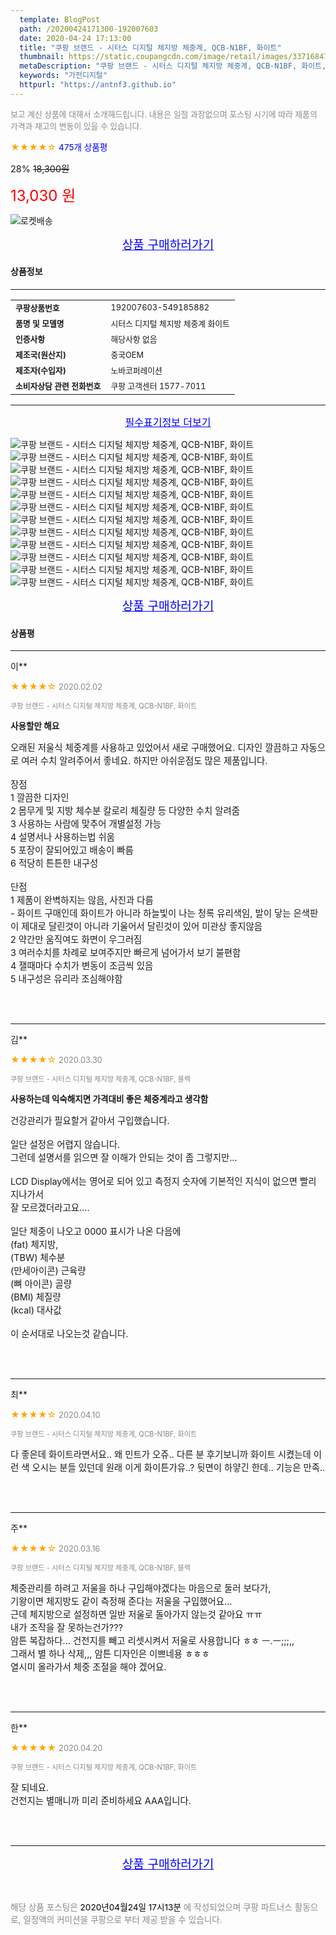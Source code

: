 ```yaml
---
  template: BlogPost
  path: /20200424171300-192007603
  date: 2020-04-24 17:13:00
  title: "쿠팡 브랜드 - 시터스 디지털 체지방 체중계, QCB-N1BF, 화이트"
  thumbnail: https://static.coupangcdn.com/image/retail/images/337168471452-c6309758-1bfb-4d5c-8db2-c2298c57a57e.jpg
  metaDescription: "쿠팡 브랜드 - 시터스 디지털 체지방 체중계, QCB-N1BF, 화이트,가전디지털"
  keywords: "가전디지털"
  httpurl: "https://antnf3.github.io"
---
```

  
<span style="color: #888;font-size:0.8rem">보고 계신 상품에 대해서 소개해드립니다.
내용은 일절 과장없으며 포스팅 시기에 따라 제품의 가격과 재고의 변동이 있을 수 있습니다.</span>
  
<span style="color: orange;">★★★★☆</span> <span style="color: blue;font-size: 0.85rem;">475개 상품평</span>

<span style="font-size: 0.9rem">28%</span> <span style="font-size: 0.9rem">~~18,300원~~</span>

<span style="color: red;font-size: 1.5rem;">13,030 원</span>

![로켓배송](https://postfiles.pstatic.net/MjAyMDA0MTBfMjcz/MDAxNTg2NDQ1OTAwMDc5.1T-Iy6-X12_V8iyof2OtSqUCu6urPUUOnjG41kbMy_kg.c1eqxaGayJ1XX0TGV24QXbZg9dvQ9C_dYZx39G_Z7Wog.PNG.cigshop2/rocket_logo.png?type=w773)

<p align="center"><a href="http://me2.do/xc7OX43h" style="font-size: 1.2rem; color: blue;">상품 구매하러가기</a></p>

#### 상품정보

---

|                  |                       |
| ---------------- | --------------------- |
| **<span style="font-size:0.8rem;">쿠팡상품번호</span>** | <span style="font-size:0.8rem;">192007603-549185882</span> |
| **<span style="font-size:0.8rem;">품명 및 모델명</span>**    | <span style="font-size:0.8rem;">시터스 디지털 체지방 체중계 화이트</span>        |
| **<span style="font-size:0.8rem;">인증사항</span>**    | <span style="font-size:0.8rem;">해당사항 없음</span>        |
| **<span style="font-size:0.8rem;">제조국(원산지)</span>**    | <span style="font-size:0.8rem;">중국OEM</span>        |
| **<span style="font-size:0.8rem;">제조자(수입자)</span>**    | <span style="font-size:0.8rem;">노바코퍼레이션</span>        |
| **<span style="font-size:0.8rem;">소비자상담 관련 전화번호</span>**    | <span style="font-size:0.8rem;">쿠팡 고객센터 1577-7011</span>        |

---

<p align="center"><a href="http://me2.do/xc7OX43h" style="font-size: 1rem; color: blue;">필수표기정보 더보기</a></p>

![쿠팡 브랜드 - 시터스 디지털 체지방 체중계, QCB-N1BF, 화이트](http://thumbnail10.coupangcdn.com/thumbnails/remote/q89/image/product/content/vendorItem/2019/08/20/549185882/e00efcc1-48a1-49d9-b38f-10cab191fecb.jpg)
![쿠팡 브랜드 - 시터스 디지털 체지방 체중계, QCB-N1BF, 화이트](http://thumbnail6.coupangcdn.com/thumbnails/remote/q89/image/product/content/vendorItem/2019/09/05/549185882/c51aa4d9-aca0-4e95-9411-a50d73feb02c.jpg)
![쿠팡 브랜드 - 시터스 디지털 체지방 체중계, QCB-N1BF, 화이트](http://thumbnail7.coupangcdn.com/thumbnails/remote/q89/image/product/content/vendorItem/2019/05/28/549185882/cbf5f4e0-3d47-4a8a-a4b5-a448694bfbc0.jpg)
![쿠팡 브랜드 - 시터스 디지털 체지방 체중계, QCB-N1BF, 화이트](http://thumbnail10.coupangcdn.com/thumbnails/remote/q89/image/product/content/vendorItem/2019/09/05/549185882/45c8b0dd-688c-463d-9e3d-2879211589a1.jpg)
![쿠팡 브랜드 - 시터스 디지털 체지방 체중계, QCB-N1BF, 화이트](http://thumbnail10.coupangcdn.com/thumbnails/remote/q89/image/product/content/vendorItem/2019/05/28/549185882/677bc264-88ab-4770-b133-2e931d175e53.jpg)
![쿠팡 브랜드 - 시터스 디지털 체지방 체중계, QCB-N1BF, 화이트](http://thumbnail9.coupangcdn.com/thumbnails/remote/q89/image/product/content/vendorItem/2019/05/28/549185882/207ca874-9e4c-4c0d-b2df-fbe89c44cdb6.jpg)
![쿠팡 브랜드 - 시터스 디지털 체지방 체중계, QCB-N1BF, 화이트](http://thumbnail6.coupangcdn.com/thumbnails/remote/q89/image/product/content/vendorItem/2019/05/28/549185882/4632d93a-addc-43fa-8bc0-ba89f64834d3.jpg)
![쿠팡 브랜드 - 시터스 디지털 체지방 체중계, QCB-N1BF, 화이트](http://thumbnail6.coupangcdn.com/thumbnails/remote/q89/image/product/content/vendorItem/2019/05/28/549185882/753d429d-61ce-4f83-ae44-4b3da76e9e00.jpg)
![쿠팡 브랜드 - 시터스 디지털 체지방 체중계, QCB-N1BF, 화이트](http://thumbnail6.coupangcdn.com/thumbnails/remote/q89/image/product/content/vendorItem/2019/05/28/549185882/bd4b0b12-38d8-416a-8834-4a45f3b8fe02.jpg)
![쿠팡 브랜드 - 시터스 디지털 체지방 체중계, QCB-N1BF, 화이트](http://thumbnail7.coupangcdn.com/thumbnails/remote/q89/image/product/content/vendorItem/2019/05/28/549185882/62345660-369e-41d8-80a7-89aad1cc963a.jpg)
![쿠팡 브랜드 - 시터스 디지털 체지방 체중계, QCB-N1BF, 화이트](http://thumbnail7.coupangcdn.com/thumbnails/remote/q89/image/product/content/vendorItem/2019/05/28/549185882/8546f3a8-4df7-477a-8eb9-2fa662d5e21e.jpg)
![쿠팡 브랜드 - 시터스 디지털 체지방 체중계, QCB-N1BF, 화이트](http://thumbnail9.coupangcdn.com/thumbnails/remote/q89/image/product/content/vendorItem/2019/05/28/549185882/c43809eb-d594-4446-8a79-baea48983225.jpg)

<p align="center"><a href="http://me2.do/xc7OX43h" style="font-size: 1.2rem; color: blue;">상품 구매하러가기</a></p>

#### 상품평
  
---
  
이**
    
<span style="color: orange;">★★★★☆</span> <span style="font-size:0.8rem;color: #888;">2020.02.02</span>
    
<span style="color: #888;font-size:0.7rem">쿠팡 브랜드 - 시터스 디지털 체지방 체중계, QCB-N1BF, 화이트</span>
    
<span style="font-size:0.85rem">**사용할만 해요**</span>
    
<span style="font-size: 0.9rem;">오래된 저울식 체중계를 사용하고 있었어서 새로 구매했어요. 디자인 깔끔하고 자동으로 여러 수치 알려주어서 좋네요. 하지만 아쉬운점도 많은 제품입니다.<br/><br/>장점<br/>1 깔끔한 디자인<br/>2 몸무게 및 지방 체수분 칼로리 체질량 등 다양한 수치 알려줌<br/>3 사용하는 사람에 맞추어 개별설정 가능<br/>4 설명서나 사용하는법 쉬움<br/>5 포장이 잘되어있고 배송이 빠름<br/>6 적당히 튼튼한 내구성<br/><br/>단점<br/>1 제품이 완벽하지는 않음, 사진과 다름<br/>- 화이트 구매인데 화이트가 아니라 하늘빛이 나는 청록 유리색임, 발이 닿는 은색판이 제대로 달린것이 아니라 기울어서 달린것이 있어 미관상 좋지않음<br/>2 약간만 움직여도 화면이 우그러짐<br/>3 여러수치를 차례로 보여주지만 빠르게 넘어가서 보기 불편함<br/>4 잴때마다 수치가 변동이 조금씩 있음<br/>5 내구성은 유리라 조심해야함</span>
    
<br>
<br>

---
  
김**
    
<span style="color: orange;">★★★★☆</span> <span style="font-size:0.8rem;color: #888;">2020.03.30</span>
    
<span style="color: #888;font-size:0.7rem">쿠팡 브랜드 - 시터스 디지털 체지방 체중계, QCB-N1BF, 블랙</span>
    
<span style="font-size:0.85rem">**사용하는데 익숙해지면 가격대비 좋은 체중계라고 생각함**</span>
    
<span style="font-size: 0.9rem;">건강관리가 필요할거 같아서 구입했습니다.<br/><br/>일단 설정은 어렵지 않습니다.<br/>그런데 설명서를 읽으면 잘 이해가 안되는 것이 좀 그렇지만...<br/><br/>LCD Display에서는 영어로 되어 있고 측정지 숫자에 기본적인 지식이 없으면 빨리 지나가서 <br/>잘 모르겠더라고요....<br/><br/>일단 체중이 나오고 0000 표시가 나온 다음에 <br/>(fat) 체지방, <br/>(TBW) 체수분<br/>(만세아이콘) 근육량 <br/>(뼈 아이콘) 골량<br/>(BMI) 체질량<br/>(kcal) 대사값<br/><br/>이 순서대로 나오는것 같습니다.</span>
    
<br>
<br>

---
  
최**
    
<span style="color: orange;">★★★★☆</span> <span style="font-size:0.8rem;color: #888;">2020.04.10</span>
    
<span style="color: #888;font-size:0.7rem">쿠팡 브랜드 - 시터스 디지털 체지방 체중계, QCB-N1BF, 화이트</span>
    

    
<span style="font-size: 0.9rem;">다 좋은데 화이트라면서요.. 왜 민트가 오쥬.. 다른 분 후기보니까 화이트 시켰는데 이런 색 오시는 분들 있던데 원래 이게 화이튼가유..? 뒷면이 하얗긴 한데.. 기능은 만족..</span>
    
<br>
<br>

---
  
주**
    
<span style="color: orange;">★★★★☆</span> <span style="font-size:0.8rem;color: #888;">2020.03.16</span>
    
<span style="color: #888;font-size:0.7rem">쿠팡 브랜드 - 시터스 디지털 체지방 체중계, QCB-N1BF, 블랙</span>
    

    
<span style="font-size: 0.9rem;">체중관리를 하려고 저울을 하나 구입해야겠다는 마음으로 둘러 보다가,<br/>기왕이면 체지방도 같이 측정해 준다는 저울을 구입했어요...<br/>근데 체지방으로 설정하면 일반 저울로 돌아가지 않는것 같아요 ㅠㅠ<br/>내가 조작을 잘 못하는건가???<br/>암튼 복잡하다... 건전지를 빼고 리셋시켜서 저울로 사용합니다 ㅎㅎ ㅡ.ㅡ;;;,,<br/>그래서 별 하나 삭제,,,  암튼 디자인은 이쁘네용 ㅎㅎㅎ<br/>열시미 올라가서 체중 조절을 해야 겠어요.</span>
    
<br>
<br>

---
  
한**
    
<span style="color: orange;">★★★★★</span> <span style="font-size:0.8rem;color: #888;">2020.04.20</span>
    
<span style="color: #888;font-size:0.7rem">쿠팡 브랜드 - 시터스 디지털 체지방 체중계, QCB-N1BF, 화이트</span>
    

    
<span style="font-size: 0.9rem;">잘 되네요.<br/>건전지는 별매니까 미리 준비하세요 AAA입니다.</span>
    
<br>
<br>


  
---
  
<p align="center"><a href="http://me2.do/xc7OX43h" style="font-size: 1.2rem; color: blue;">상품 구매하러가기</a></p>
  
<br>
  
<span style="font-size: 0.85rem; color: #888;">해당 상품 포스팅은 <span style="color: #000;"> 2020년04월24일 17시13분 </span> 에 작성되었으며 쿠팡 파트너스 활동으로, 일정액의 커미션을 쿠팡으로 부터 제공 받을 수 있습니다.</span>